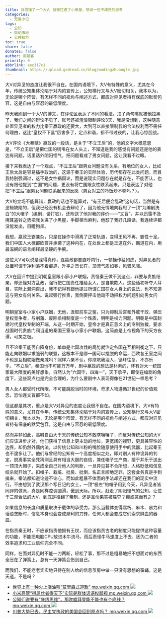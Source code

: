 ```yaml
---
title: 我顶撞了一个大V，就被拉进了小黑屋，想说一些不成熟的思考
categories:
  - 无常小记
tags:
  - 公知
  - 舆论阵地
  - 公共权力
toc: true
share: false
donates: false
author: 南朝客
priority: 0
abbrlink: aec317c1
thumbnail: https://upload.godread.cn/blog/wodingzhuangle.jpg
---
```


<div class="description">大V对异见的态度让我很不自在。在国内语境下，大V有特殊的意义，尤其在今年，传统公知集体沦陷于对内的宣传上，公知横行又与大V密切相关，我本以为，无论是哪个阵营，有怎样不同的视角与阐述方式，都应对异见者持有保底的默契包容，这是自由与容忍的最低限度。</div>

<!-- more -->

昨天我刷到一个大V的博文，在评论区表达了不同的看法，顶了两句嘴就被他拉黑了，我们之间的辩论不见了，账号还被渣浪限制评论3天，我是没想到，这种随意处置异见者的权力比秦王嬴政的还要大，大到可以直接限制我的合法权利而不需任何理由，这比“皇权不下县”厉害多了，定点和谐，都不带过夜的，让我心惊胆战。



大V评论《大秦赋》嬴政的一段话，是关于“不立王后”的，他的文字大概意思是，“不立王后”是把亡国的锅甩在女人头上，不知道是我的感觉有问题还是他的表达有问题，话里话外阴阳怪气，把问题看成了男女问题，这让我看不过眼。



接下来我表达了一个观点，“不立王后”跟男女问题没有关系，有地位的女人，比如王后太后是容易插手政治的，这源于秦王的实际体验，历代都存在此类问题，而且我特别强调过，这不是女性祸国论，而是说现实问题存在就是存在，不能否认，也没有跟他提到“亡国”的问题，更没有将亡国跟女性联系起来，只是表达了对他把“不立后”跟男女问题联系起来的反感（男女对立的冷饭炒不够吗？）。



大V的立场不能算错，嬴政的话也不能算对，“有王后便会乱政”这句话，当然是有逻辑缺陷的，但我已经没有机会去辩论了，因为他无情地向我甩了一顶“为编剧洗白”的大帽子（编剧，请打钱），还附送了他对我的评价——“文盲”，并以迅雷不及掩耳盗铃之势把我关进了小黑屋，手脚相当麻利，他怼了我好几段话，我连续评都没能发出，目瞪狗呆。



我想，嬴政王霸兼杂，只是在操作中滑离了正常轨道，变得王风不再，霸性十足。我们中国人大概都欣赏并承袭了这种内在，在处世上都是王道在外，霸道在内，用最温婉的语言阐释最坚硬的手腕。



这位大V可以说是深得真传，连嬴政都要直呼内行，一顿操作猛如虎，对异见者的处置可谓干净利落不着痕迹，升平之景长在，顶流气质如春，风骚风骚。



大V在回评中提到明朝皇室跟小家小户联姻，责怪秦王做不到这点，非要与贵族结亲，却还怪对方乱政，强行把亡国责任推给女人，是自欺欺人。这些话初听夺人耳目，实际上漏洞百出，我不记得有跟他提过所谓亡国在女人身上的说法，也不知道这与男女有何关系。说起强行推责，我倒要抨击他动不动把权力问题引向男女问题。



明朝皇室与小家小户联姻，无他，汲取前车之鉴，只为抑制后宫和外戚干政，弹压皇权竞争者，与削藩、废除丞相制度是一个性质，明明是权力问题。明朝是中国封建时代皇权专制的开端，从这一时期开始，皇帝才是真正意义上的专制独裁，要求战国时代贵族门阀当道的秦国王室与小家小户联姻，这简直是上帝视角下的天方夜谭，可笑之极。



且不论秦王能否自降身份，单单是七国攻伐的局势就注定各国在互相制衡之下，只能走向联姻以求脆弱的联盟，这根本不是哪一国可以摆脱的命运，西欧各王室之间不也是互相联姻做亲戚吗？照样六亲不认，你挖坑我埋人，循环往复，不亦乐乎。“不立后”，秦国也不可能万万年，剧中嬴政的想法是朴素的，怀有对大一统国家最大限度的美好想象，自然认为“六国毕，四海一”，天下承平，即使在编剧的角度下，这些观点也是完全合理的，为什么要剧中人表现得像在21世纪一样思考？



男人女人都受时代所限，不可能跳脱当时的环境，苛求人物遵循21世纪的价值观念，恐怕连文盲都不如。



但这都是其次，重点是大V对异见的态度让我很不自在。在国内语境下，大V有特殊的意义，尤其在今年，传统公知集体沦陷于对内的宣传上，公知横行又与大V密切相关，我本以为，无论是哪个阵营，有怎样不同的视角与阐述方式，都应对异见者持有保底的默契包容，这是自由与容忍的最低限度。



<p class="text-blue">然而并非如此，高喊自由大于天的传统公知不敢瞎嚷嚷了，而反对传统公知的大V们应该进步才对，他们获得了信息上更主动的地位，更宽阔的视野，更具兼容性的边界，却仍然外儒内法，以传统公知和川粉的嘴脸随意使用手中的武器，比起秦王也不遑多让了。他们与曾经的公知有一个高度相似之处，即对别人有种诡异的判定，脱离事实全凭猜测且具有相当大胆的自信，兼任帽子生产商，擅于并乐于送出一顶顶大帽子，来成全自己对他人的判断，一旦异见甚不合所想，人格贬低和信息绞杀就开始了。扣帽子、栽赃、批臭、批倒，名正言顺地定罪，这套业务真是手到擒来，秦法都知道论迹不论心，而如此粗暴不体面的手法却还在我们的现实中流行。不由想到了武汉那个写日记的女士，一顶“极左”的帽子用到今天，凡异见者皆同罪的做派，真是同样腔调圆滑，傲到天际。所以，赶走了阴阳怪气的公知，让位于三观合法的大V，到底是推翻了帝制，还是革命果实被篡夺？抑或兼而有之？</p>



<p class="text-blue">如果信息的长度和质量取决于载体的承受力，那么当载体变得腐朽、麻木、暴力和话语垄断时，信息本身也会变成犀利的刀锋，任何人都会变成它们索求鲜血的器皿。</p>




在指责秦王时，不应该指责他拥有王权，而应该指责古老的制度只能提供这种容量的功能，不能把电脑CPU放进木牛流马，而后责怪牛马速度上不去，因为二者的效率追求和工业信仰完全不同。



同样，在面对异见时不能一刀两断，轻松了事，那不过是粗暴地把不想面对的东西全压在了弹簧上，总有一天弹簧会伤到自己。



而我们，不能老老实实地只待在别人给的信息茧房中做一只没有思想的蚕蛹，这是天道，不是吗？



<div class="recommend-list">
	<ul>
		<li>
			<a href="https://mp.weixin.qq.com/s?__biz=MzIzNDE5MTQ4Mw==&mid=2655637670&idx=1&sn=7981e73e821d0d37f4419097c59c1b19&chksm=f3475fb2c430d6a403892ee948cdcdd2e3e417ffe7b7045fd272f9800878dd22a440dfec902f&token=1337939405&lang=zh_CN#rd" target="_blank">
				<span>世界上有一种火上浇油叫“莫里森式道歉”</span>
				<span>mp.weixin.qq.com</span>
			</a>
            <img src="https://upload.godread.cn/blog/shijieshangyou.jpg"/>
		</li>
        <li>
			<a href="https://mp.weixin.qq.com/s?__biz=MzIzNDE5MTQ4Mw==&mid=2655637622&idx=1&sn=c250851530fe9ac44130b35152997491&chksm=f3475f62c430d674dfdbb691054f0a2ea7a2426c5b18598243f07648822dcec5e7c80f3da361&token=1565060228&lang=zh_CN#rd" target="_blank">
				<span>小米高管“得屌丝者得天下”实际是群体话语权鄙视</span>
				<span>mp.weixin.qq.com</span>
			</a>
            <img src="https://upload.godread.cn/blog/xiaomigaoguan.jpg"/>
		</li>
		<li>
			<a href="https://mp.weixin.qq.com/s?__biz=MzIzNDE5MTQ4Mw==&mid=2655637575&idx=1&sn=288fe2e824db1966b7b47b6b986abebd&chksm=f3475f53c430d6450851585a3f6ffa2acb1993b126c9cdba5edeb02e4359700696448b0f825b&token=1565060228&lang=zh_CN#rd" target="_blank">
				<span>公知们说要有“底线思维”，那吹嘘拜登能不能也有个底线？</span>
				<span>mp.weixin.qq.com</span>
			</a>
			<img src="https://upload.godread.cn/blog/gongzhimenshuo.jpg"/>
		</li>
        <li>
			<a href="https://mp.weixin.qq.com/s?__biz=MzIzNDE5MTQ4Mw==&mid=2655637566&idx=1&sn=7e0f312030f7da28eb07ad986066b8aa&chksm=f3475f2ac430d63ccbf288ffee745c360985e01ecf8d8fc5a3a5da5822d177b7200ad9df9897&token=1337939405&lang=zh_CN#rd" target="_blank">
				<span>川普大势已去，民主党执政的美国会回到原点吗？</span>
				<span>mp.weixin.qq.com</span>
			</a>
			<img src="https://upload.godread.cn/blog/chuanpudashi.jpg"/> 
		</li>
	</ul>
</div>



